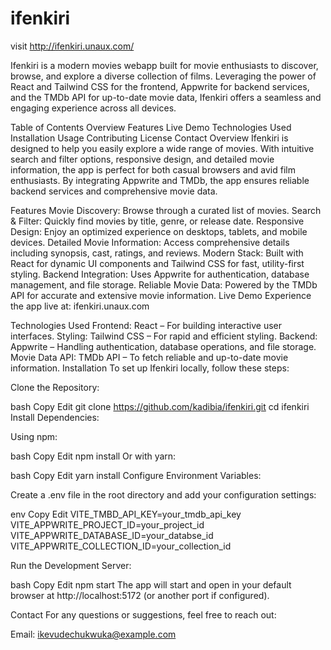 # ifenkiri

visit http://ifenkiri.unaux.com/

Ifenkiri is a modern movies webapp built for movie enthusiasts to discover, browse, and explore a diverse collection of films. Leveraging the power of React and Tailwind CSS for the frontend, Appwrite for backend services, and the TMDb API for up-to-date movie data, Ifenkiri offers a seamless and engaging experience across all devices.

Table of Contents
Overview
Features
Live Demo
Technologies Used
Installation
Usage
Contributing
License
Contact
Overview
Ifenkiri is designed to help you easily explore a wide range of movies. With intuitive search and filter options, responsive design, and detailed movie information, the app is perfect for both casual browsers and avid film enthusiasts. By integrating Appwrite and TMDb, the app ensures reliable backend services and comprehensive movie data.

Features
Movie Discovery: Browse through a curated list of movies.
Search & Filter: Quickly find movies by title, genre, or release date.
Responsive Design: Enjoy an optimized experience on desktops, tablets, and mobile devices.
Detailed Movie Information: Access comprehensive details including synopsis, cast, ratings, and reviews.
Modern Stack: Built with React for dynamic UI components and Tailwind CSS for fast, utility-first styling.
Backend Integration: Uses Appwrite for authentication, database management, and file storage.
Reliable Movie Data: Powered by the TMDb API for accurate and extensive movie information.
Live Demo
Experience the app live at: ifenkiri.unaux.com

Technologies Used
Frontend: React – For building interactive user interfaces.
Styling: Tailwind CSS – For rapid and efficient styling.
Backend: Appwrite – Handling authentication, database operations, and file storage.
Movie Data API: TMDb API – To fetch reliable and up-to-date movie information.
Installation
To set up Ifenkiri locally, follow these steps:

Clone the Repository:

bash
Copy
Edit
git clone https://github.com/kadibia/ifenkiri.git
cd ifenkiri
Install Dependencies:

Using npm:

bash
Copy
Edit
npm install
Or with yarn:

bash
Copy
Edit
yarn install
Configure Environment Variables:

Create a .env file in the root directory and add your configuration settings:

env
Copy
Edit
VITE_TMBD_API_KEY=your_tmdb_api_key
VITE_APPWRITE_PROJECT_ID=your_project_id
VITE_APPWRITE_DATABASE_ID=your_databse_id
VITE_APPWRITE_COLLECTION_ID=your_collection_id

Run the Development Server:

bash
Copy
Edit
npm start
The app will start and open in your default browser at http://localhost:5172 (or another port if configured).

Contact
For any questions or suggestions, feel free to reach out:

Email: ikevudechukwuka@example.com
